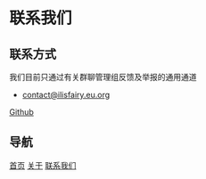 # 联系我们

## 联系方式
我们目前只通过有关群聊管理组反馈及举报的通用通道 <br>
- [contact@ilisfairy.eu.org](mailto:contact@ilisfairy.eu.org)

[Github](https://github.com/ilisfairy)

## 导航
[首页](../index.md) 	[关于](../about/index.md)	[联系我们](../about/contact.md)
